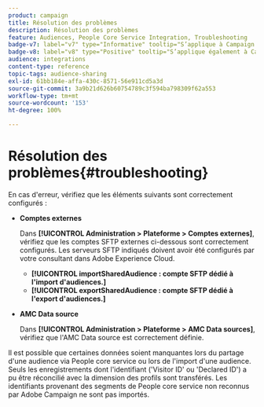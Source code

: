 ```yaml
---
product: campaign
title: Résolution des problèmes
description: Résolution des problèmes
feature: Audiences, People Core Service Integration, Troubleshooting
badge-v7: label="v7" type="Informative" tooltip="S’applique à Campaign Classic v7"
badge-v8: label="v8" type="Positive" tooltip="S’applique également à Campaign v8"
audience: integrations
content-type: reference
topic-tags: audience-sharing
exl-id: 61bb184e-affa-430c-8571-56e911cd5a3d
source-git-commit: 3a9b21d626b60754789c3f594ba798309f62a553
workflow-type: tm+mt
source-wordcount: '153'
ht-degree: 100%

---
```


# Résolution des problèmes{#troubleshooting}



En cas d&#39;erreur, vérifiez que les éléments suivants sont correctement configurés :

* **Comptes externes**

  Dans **[!UICONTROL Administration > Plateforme > Comptes externes]**, vérifiez que les comptes SFTP externes ci-dessous sont correctement configurés. Les serveurs SFTP indiqués doivent avoir été configurés par votre consultant dans Adobe Experience Cloud.

   * **[!UICONTROL importSharedAudience : compte SFTP dédié à l&#39;import d&#39;audiences.]**
   * **[!UICONTROL exportSharedAudience : compte SFTP dédié à l&#39;export d&#39;audiences.]**

* **AMC Data source**

  Dans **[!UICONTROL Administration > Plateforme > AMC Data sources]**, vérifiez que l&#39;AMC Data source est correctement définie.

Il est possible que certaines données soient manquantes lors du partage d&#39;une audience via People core service ou lors de l&#39;import d&#39;une audience. Seuls les enregistrements dont l&#39;identifiant (&#39;Visitor ID&#39; ou &#39;Declared ID&#39;) a pu être réconcilié avec la dimension des profils sont transférés. Les identifiants provenant des segments de People core service non reconnus par Adobe Campaign ne sont pas importés.
